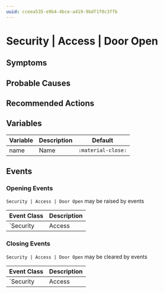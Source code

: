 ```yaml
---
uuid: cceea535-e9b4-4bce-a419-9bdf1f0c3ffb
---
```

# Security | Access | Door Open

## Symptoms

## Probable Causes

## Recommended Actions

## Variables

Variable | Description | Default
--- | --- | ---
name | Name | `:material-close:`

## Events

### Opening Events
`Security | Access | Door Open` may be raised by events

Event Class | Description
--- | ---
`Security | Access | Door Open` | dispose

### Closing Events
`Security | Access | Door Open` may be cleared by events

Event Class | Description
--- | ---
`Security | Access | Door Close` | dispose
